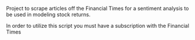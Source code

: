 Project to scrape articles off the Financial Times for a sentiment analysis to be used in modeling stock returns.

In order to utilize this script you must have a subscription with the Financial Times
